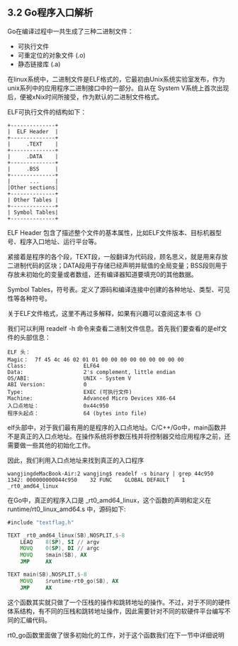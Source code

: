 ## 3.2 Go程序入口解析

Go在编译过程中一共生成了三种二进制文件：
 
 * 可执行文件
 * 可重定位的对象文件 (.o)
 * 静态链接库 (.a)

在linux系统中，二进制文件是ELF格式的，它最初由Unix系统实验室发布，作为unix系列中的应用程序二进制接口中的一部分。自从在 System V系统上首次出现后，便被xNix时间所接受，作为默认的二进制文件格式。

ELF可执行文件的结构如下：

	+--------------+
	|  ELF Header  |
	+--------------+
	|     .TEXT    |
	+--------------+
	|     .DATA    |
	+--------------+
	|     .BSS     |
	+--------------+
	|      ...     |
	|Other sections|
	+--------------+
	| Other Tables |
	+--------------+
	| Symbol Tables|
	+--------------+

ELF Header 包含了描述整个文件的基本属性，比如ELF文件版本、目标机器型号、程序入口地址、运行平台等。

紧接着是程序的各个段，TEXT段，一般翻译为代码段，顾名思义，就是用来存放二进制代码的区块；DATA段用于存储已经声明并赋值的全局变量；BSS段则用于存放未初始化的变量或者数组，还有编译器知道要填充0的其他数据。

Symbol Tables，符号表。定义了源码和编译连接中创建的各种地址、类型、可见性等各种符号。

关于ELF文件格式，这里不再过多解释，如果有兴趣可以查阅这本书《》

我们可以利用 readelf -h 命令来查看二进制文件信息。首先我们要查看的是elf文件的头部信息：

	ELF 头：
	Magic：  7f 45 4c 46 02 01 01 00 00 00 00 00 00 00 00 00
	Class:                  ELF64
	Data:                   2's complement, little endian
	OS/ABI:                 UNIX - System V
	ABI Version:            0
	Type:                   EXEC (可执行文件)
	Machine:                Advanced Micro Devices X86-64
	入口点地址：              0x44c950
	程序头起点：              64 (bytes into file)

elf头部中，对于我们最有用的是程序的入口点地址。C/C++/Go中，main函数并不是真正的入口点地址。在操作系统将参数压栈并将控制器交给应用程序之前，还需要做一些其他的初始化工作。

因此，我们利用入口点地址来找到真正的入口程序
	
	wangjingdeMacBook-Air:2 wangjing$ readelf -s binary | grep 44c950
	1342: 000000000044c950    32 FUNC    GLOBAL DEFAULT    1 _rt0_amd64_linux

在Go中，真正的程序入口是 \_rt0\_amd64\_linux，这个函数的声明和定义在 runtime/rt0\_linux\_amd64.s 中，源码如下:

```asm
#include "textflag.h"

TEXT _rt0_amd64_linux(SB),NOSPLIT,$-8
	LEAQ	8(SP), SI // argv
	MOVQ	0(SP), DI // argc
	MOVQ	$main(SB), AX
	JMP		AX

TEXT main(SB),NOSPLIT,$-8
	MOVQ	$runtime·rt0_go(SB), AX
	JMP		AX
```

这个函数其实就只做了一个压栈的操作和跳转地址的操作。不过，对于不同的硬件体系结构，有不同的压栈和跳转地址操作，因此需要针对不同的软硬件平台编写不同的汇编代码。

rt0_go函数里面做了很多初始化的工作，对于这个函数我们在下一节中详细说明


